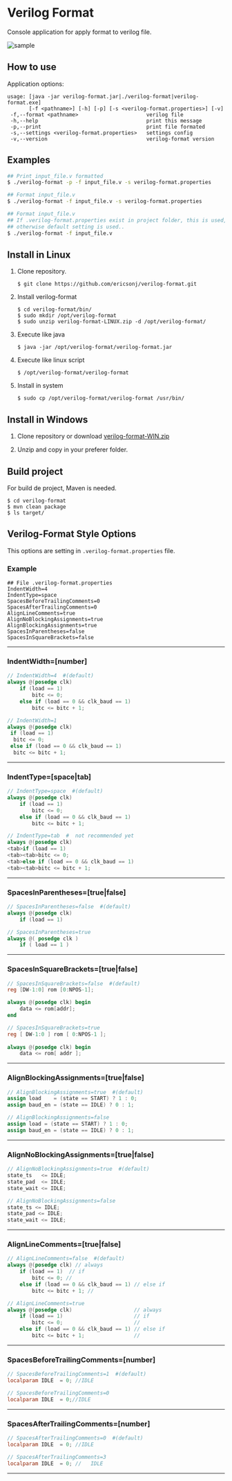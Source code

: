 # Verilog Format

Console application for apply format to verilog file.

![sample](images/verilog-format.gif)

## How to use

Application options:

```
usage: [java -jar verilog-format.jar|./verilog-format|verilog-format.exe]
       [-f <pathname>] [-h] [-p] [-s <verilog-format.properties>] [-v]
 -f,--format <pathname>                      verilog file
 -h,--help                                   print this message
 -p,--print                                  print file formated
 -s,--settings <verilog-format.properties>   settings config
 -v,--version                                verilog-format version
```

## Examples

```sh
## Print input_file.v formatted
$ ./verilog-format -p -f input_file.v -s verilog-format.properties 

## Format input_file.v
$ ./verilog-format -f input_file.v -s verilog-format.properties

## Format input_file.v
## If .verilog-format.properties exist in project folder, this is used,
## otherwise default setting is used..
$ ./verilog-format -f input_file.v

```

## Install in Linux

1. Clone repository.

    `$ git clone https://github.com/ericsonj/verilog-format.git`

2. Install verilog-format

    `$ cd verilog-format/bin/`  
    `$ sudo mkdir /opt/verilog-format`  
    `$ sudo unzip verilog-format-LINUX.zip -d /opt/verilog-format/`

3. Execute like java  

    `$ java -jar /opt/verilog-format/verilog-format.jar`

4. Execute like linux script  

    `$ /opt/verilog-format/verilog-format`

5. Install in system

    `$ sudo cp /opt/verilog-format/verilog-format /usr/bin/`

## Install in Windows

1. Clone repository or download [verilog-format-WIN.zip](bin/verilog-format-WIN.zip)  

2. Unzip and copy in your preferer folder.

## Build project

For build de project, Maven is needed.  

`$ cd verilog-format`  
`$ mvn clean package`  
`$ ls target/` 

## Verilog-Format Style Options

This options are setting in `.verilog-format.properties` file.

### Example

```properties
## File .verilog-format.properties
IndentWidth=4
IndentType=space
SpacesBeforeTrailingComments=0
SpacesAfterTrailingComments=0
AlignLineComments=true
AlignNoBlockingAssignments=true
AlignBlockingAssignments=true
SpacesInParentheses=false
SpacesInSquareBrackets=false
```

---
### IndentWidth=[number]

```verilog
// IndentWidth=4  #(default)
always @(posedge clk)
    if (load == 1)
        bitc <= 0;
    else if (load == 0 && clk_baud == 1)
        bitc <= bitc + 1;

// IndentWidth=1
always @(posedge clk)
 if (load == 1)
  bitc <= 0;
 else if (load == 0 && clk_baud == 1)
  bitc <= bitc + 1;
```
--- 
### IndentType=[space|tab]
```verilog
// IndentType=space  #(default)
always @(posedge clk)
    if (load == 1)
        bitc <= 0;
    else if (load == 0 && clk_baud == 1)
        bitc <= bitc + 1;

// IndentType=tab  #  not recommended yet
always @(posedge clk)
<tab>if (load == 1)
<tab><tab>bitc <= 0;
<tab>else if (load == 0 && clk_baud == 1)
<tab><tab>bitc <= bitc + 1;
```
---
### SpacesInParentheses=[true|false]
```verilog
// SpacesInParentheses=false  #(default)
always @(posedge clk)
    if (load == 1)

// SpacesInParentheses=true
always @( posedge clk )
    if ( load == 1 )
```
---

### SpacesInSquareBrackets=[true|false]
```verilog
// SpacesInSquareBrackets=false  #(default)
reg [DW-1:0] rom [0:NPOS-1];

always @(posedge clk) begin
    data <= rom[addr];
end

// SpacesInSquareBrackets=true
reg [ DW-1:0 ] rom [ 0:NPOS-1 ];
    
always @(posedge clk) begin
    data <= rom[ addr ];
```
---
### AlignBlockingAssignments=[true|false]
```verilog
// AlignBlockingAssignments=true  #(default)
assign load    = (state == START) ? 1 : 0;
assign baud_en = (state == IDLE) ? 0 : 1;

// AlignBlockingAssignments=false
assign load = (state == START) ? 1 : 0;
assign baud_en = (state == IDLE) ? 0 : 1;

```
---
### AlignNoBlockingAssignments=[true|false]
```verilog
// AlignNoBlockingAssignments=true  #(default)
state_ts   <= IDLE;
state_pad  <= IDLE;
state_wait <= IDLE;

// AlignNoBlockingAssignments=false
state_ts <= IDLE;
state_pad <= IDLE;
state_wait <= IDLE;
```
---
### AlignLineComments=[true|false]
```verilog
// AlignLineComments=false  #(default)
always @(posedge clk) // always
    if (load == 1)  // if
        bitc <= 0; //
    else if (load == 0 && clk_baud == 1) // else if
        bitc <= bitc + 1; //

// AlignLineComments=true
always @(posedge clk)                    // always
    if (load == 1)                       // if
        bitc <= 0;                       //
    else if (load == 0 && clk_baud == 1) // else if
        bitc <= bitc + 1;                //
```
---
### SpacesBeforeTrailingComments=[number]
```verilog
// SpacesBeforeTrailingComments=1  #(default)
localparam IDLE  = 0; //IDLE

// SpacesBeforeTrailingComments=0
localparam IDLE  = 0;//IDLE
```
---
### SpacesAfterTrailingComments=[number]
```verilog
// SpacesAfterTrailingComments=0  #(default)
localparam IDLE  = 0; //IDLE

// SpacesAfterTrailingComments=3
localparam IDLE  = 0; //   IDLE
```
---

